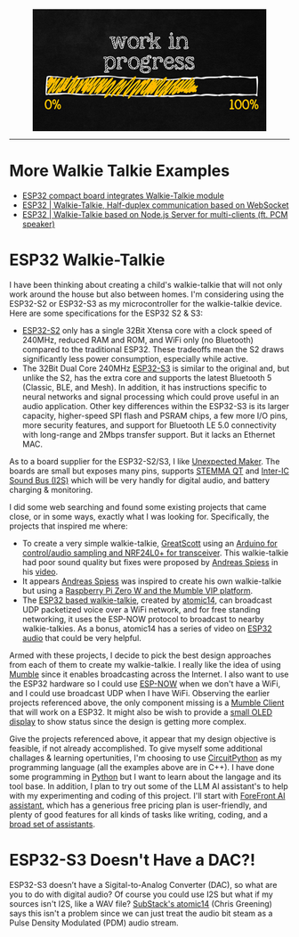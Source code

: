 
<!--
Maintainer:   jeffskinnerbox@yahoo.com / www.jeffskinnerbox.me
Version:      0.0.0
-->


<div align="center">
<img src="https://raw.githubusercontent.com/jeffskinnerbox/blog/main/content/images/banners-bkgrds/work-in-progress.jpg" title="These materials require additional work and are not ready for general use." align="center" width=420px height=219px>
</div>


-----


# More Walkie Talkie Examples
* [ESP32 compact board integrates Walkie-Talkie module](https://linuxgizmos.com/esp32-compact-board-integrates-walkie-talkie-module/)
* [ESP32 | Walkie-Talkie, Half-duplex communication based on WebSocket](https://www.youtube.com/watch?v=kw30vLdrGE8&list=PLnq7JUnBumAyTTTpzvRdsLKR8ls3sAtHW&index=11)
* [ESP32 | Walkie-Talkie based on Node.js Server for multi-clients (ft. PCM speaker)](https://www.youtube.com/watch?v=vq7mPgecGKA&list=PLnq7JUnBumAyTTTpzvRdsLKR8ls3sAtHW&index=13)


# ESP32 Walkie-Talkie
I have been thinking about creating a child's walkie-talkie that will not only
work around the house but also between homes.
I'm considering using the ESP32-S2 or ESP32-S3 as my microcontroller for the walkie-talkie device.
Here are some specifications for the ESP32 S2 & S3:

* [ESP32-S2][17] only has a single 32Bit Xtensa core with a clock speed of 240MHz,
reduced RAM and ROM, and WiFi only (no Bluetooth) compared to the traditional ESP32.
These tradeoffs mean the S2 draws significantly less power consumption,
especially while active.
* The 32Bit Dual Core 240MHz [ESP32-S3][18] is similar to the original and,
but unlike the S2, has the extra core and supports the latest Bluetooth 5 (Classic, BLE, and Mesh).
In addition, it has instructions specific to neural networks and signal processing
which could prove useful in an audio application.
Other key differences within the ESP32-S3 is its larger capacity,
higher-speed SPI flash and PSRAM chips,
a few more I/O pins, more security features,
and support for Bluetooth LE 5.0 connectivity with long-range and 2Mbps transfer support.
But it lacks an Ethernet MAC.

As to a board supplier for the ESP32-S2/S3, I like [Unexpected Maker][19].
The boards are small but exposes many pins,
supports [STEMMA QT][20] and [Inter-IC Sound Bus (I2S)][21] which will be very handly for digital audio,
and battery charging & monitoring.


I did some web searching and found some existing projects that came close,
or in some ways, exactly what I was looking for.
Specifically, the projects that inspired me where:

* To create a very simple walkie-talkie,
[GreatScott][02] using an [Arduino for control/audio sampling and NRF24L0+ for transceiver][03].
This walkie-talkie had poor sound quality but fixes were proposed by [Andreas Spiess][05] in his [video][06].
* It appears [Andreas Spiess][05] was inspired to create his own walkie-talkie but using a
[Raspberry Pi Zero W and the Mumble VIP platform][07].
* The [ESP32 based walkie-talkie][01], created by [atomic14][04],
can broadcast UDP packetized voice over a WiFi network, and  for free standing networking,
it uses the ESP-NOW protocol to broadcast to nearby walkie-talkies.
As a bonus, atomic14 has a series of video on [ESP32 audio][08] that could be very helpful.

Armed with these projects,
I decide to pick the best design approaches from each of them to create my walkie-talkie.
I really like the idea of using [Mumble][09] since it enables broadcasting across the Internet.
I also want to use the ESP32 hardware so I could use [ESP-NOW][10] when we don't have a WiFi,
and I could use broadcast UDP when I have WiFi.
Observing the earlier projects referenced above,
the only component missing is a [Mumble Client][11] that will work on a ESP32.
It might also be wish to provide a [small OLED display][12] to show status
since the design is getting more complex.

Give the projects referenced above,
it appear that my design objective is feasible, if not already accomplished.
To give myself some additional challages & learning opertunities,
I'm choosing to use [CircuitPython][13] as my programming language
(all the examples above are in C++).
I have done some programming in [Python][14] but I want to learn about the langage and its tool base.
In addition, I plan to try out some of the LLM AI assistant's to help with
my experimenting and coding of this project.
I'll start with [ForeFront AI assistant][15],
which has a generious free pricing plan is user-friendly,
and plenty of good features for all kinds of tasks like writing, coding,
and a [broad set of assistants][16].

# ESP32-S3 Doesn't Have a DAC?!
ESP32-S3 doesn’t have a Sigital-to-Analog Converter (DAC),
so what are you to do with digital audio?
Of course you could use I2S but what if my sources isn't I2S, like a WAV file?
[SubStack's atomic14][22] (Chris Greening) says this isn't a problem since we can just
treat the audio bit steam as a Pulse Density Modulated (PDM) audio stream.



[01]:https://hackaday.com/2021/04/07/an-esp32-walkie-talkie-for-those-spy-radio-moments/
[02]:https://www.youtube.com/c/greatscottlab
[03]:https://www.youtube.com/watch?v=SZYwvvh6m-s
[04]:https://www.youtube.com/c/atomic14
[05]:https://www.youtube.com/c/AndreasSpiess
[06]:https://www.youtube.com/watch?v=YJ25eQRbhaQ&t=0s
[07]:https://www.youtube.com/watch?v=b9qIMWn8uyY&t=95s
[08]:https://www.youtube.com/playlist?list=PL5vDt515
[09]:https://www.mumble.info/
[10]:https://www.espressif.com/en/products/software/esp-now/overview
[11]:https://wiki.mumble.info/wiki/3rd_Party_Applications#Clients
[12]:https://www.amazon.com/HiLetgo-Serial-128X64-Display-Color/dp/B06XRBTBTB?th=1
[13]:https://circuitpython.org/
[14]:https://www.python.org/
[15]:https://www.forefront.ai/
[16]:https://www.forefront.ai/assistants
[17]:https://www.youtube.com/watch?v=L6IoSVdKwNM
[18]:https://www.youtube.com/watch?v=kQnkE04I2mQ
[19]:https://esp32s3.com/
[20]:https://learn.adafruit.com/introducing-adafruit-stemma-qt/what-is-stemma-qt
[21]:https://docs.espressif.com/projects/esp-idf/en/latest/esp32/api-reference/peripherals/i2s.html
[22]:https://atomic14.substack.com/p/esp32-s3-no-dac
[23]:
[24]:
[25]:
[26]:
[27]:
[28]:
[29]:
[30]:

